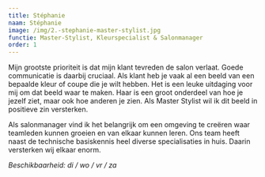 ```yaml
---
title: Stéphanie
naam: Stéphanie
image: /img/2.-stephanie-master-stylist.jpg
functie: Master-Stylist, Kleurspecialist & Salonmanager
order: 1
---
```


Mijn grootste prioriteit is dat mijn klant tevreden de salon verlaat. Goede communicatie is daarbij cruciaal. Als klant heb je vaak al een beeld van een bepaalde kleur of coupe die je wilt hebben. Het is een leuke uitdaging voor mij om dat beeld waar te maken. Haar is een groot onderdeel van hoe je jezelf ziet, maar ook hoe anderen je zien. Als Master Stylist wil ik dit beeld in positieve zin versterken.

Als salonmanager vind ik het belangrijk om een omgeving te cre&euml;ren waar teamleden kunnen groeien en van elkaar kunnen leren. Ons team heeft naast de technische basiskennis heel diverse specialisaties in huis. Daarin versterken wij elkaar enorm. 

*Beschikbaarheid: di / wo / vr / za*